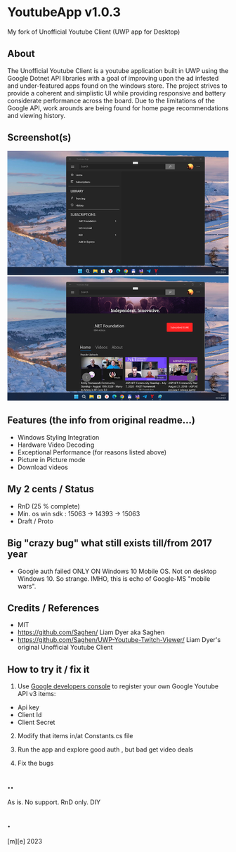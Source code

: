 # YoutubeApp v1.0.3
My fork of Unofficial Youtube Client (UWP app for Desktop)

## About
The Unofficial Youtube Client is a youtube application built in UWP using the Google Dotnet API libraries with a goal of improving upon the ad infested and under-featured apps found on the windows store. The project strives to provide a coherent and simplistic UI while providing responsive and battery considerate performance across the board. Due to the limitations of the Google API, work arounds are being found for home page recommendations and viewing history.

## Screenshot(s)
![](Images/shot01.png)
![](Images/shot02.png)

## Features (the info from original readme...)
- Windows Styling Integration
- Hardware Video Decoding
- Exceptional Performance (for reasons listed above)
- Picture in Picture mode
- Download videos

## My 2 cents / Status 
- RnD (25 % complete)
- Min. os win sdk : 15063 -> 14393 -> 15063
- Draft / Proto

## Big "crazy bug" what still exists till/from 2017 year
- Google auth failed ONLY ON Windows 10 Mobile OS. Not on desktop Windows 10. So strange. IMHO, this is echo of Google-MS "mobile wars". 

## Credits / References
- MIT
- https://github.com/Saghen/  Liam Dyer aka Saghen
- https://github.com/Saghen/UWP-Youtube-Twitch-Viewer/ Liam Dyer's original Unofficial Youtube Client

## How to try it / fix it
1. Use [Google developers console](https://console.developers.google.com/) to register your own Google Youtube API v3 items:
- Api key
- Client Id
- Client Secret

2. Modify that items in/at Constants.cs file

3. Run the app and explore good auth , but bad get video deals 

4. Fix the bugs 


## ..
As is. No support. RnD only. DIY

## .
[m][e] 2023


